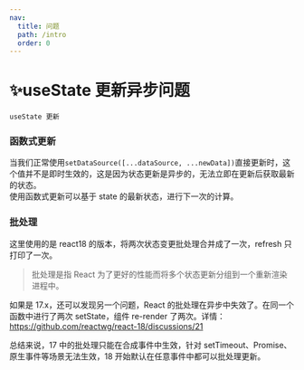 ```yaml
---
nav:
  title: 问题
  path: /intro
  order: 0
---
```


# ✨useState 更新异步问题

<code src="./Code.tsx">useState 更新</code>

### 函数式更新

当我们正常使用`setDataSource([...dataSource, ...newData])`直接更新时，这个值并不是即时生效的，这是因为状态更新是异步的，无法立即在更新后获取最新的状态。  
使用函数式更新可以基于 state 的最新状态，进行下一次的计算。

### 批处理

这里使用的是 react18 的版本，将两次状态变更批处理合并成了一次，refresh 只打印了一次。

> 批处理是指 React 为了更好的性能而将多个状态更新分组到一个重新渲染进程中。

如果是 17.x，还可以发现另一个问题，React 的批处理在异步中失效了。在同一个函数中进行了两次 setState，组件 re-render 了两次。详情：https://github.com/reactwg/react-18/discussions/21

总结来说，17 中的批处理只能在合成事件中生效，针对 setTimeout、Promise、原生事件等场景无法生效，18 开始默认在任意事件中都可以批处理更新。
